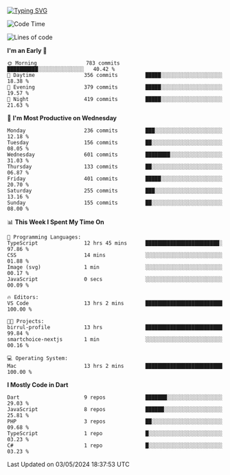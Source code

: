 
<a href="https://git.io/typing-svg"><img src="https://readme-typing-svg.demolab.com?font=Source+Code+Pro&pause=1000&random=false&width=435&lines=Hey+%F0%9F%A5%B6+iam+Yaskraz" alt="Typing SVG" /></a>
<!--START_SECTION:waka-->
![Code Time](http://img.shields.io/badge/Code%20Time-247%20hrs%2016%20mins-blue)

![Lines of code](https://img.shields.io/badge/From%20Hello%20World%20I%27ve%20Written-718.2%20thousand%20lines%20of%20code-blue)

**I'm an Early 🐤** 

```text
🌞 Morning                783 commits         ██████████░░░░░░░░░░░░░░░   40.42 % 
🌆 Daytime                356 commits         █████░░░░░░░░░░░░░░░░░░░░   18.38 % 
🌃 Evening                379 commits         █████░░░░░░░░░░░░░░░░░░░░   19.57 % 
🌙 Night                  419 commits         █████░░░░░░░░░░░░░░░░░░░░   21.63 % 
```
📅 **I'm Most Productive on Wednesday** 

```text
Monday                   236 commits         ███░░░░░░░░░░░░░░░░░░░░░░   12.18 % 
Tuesday                  156 commits         ██░░░░░░░░░░░░░░░░░░░░░░░   08.05 % 
Wednesday                601 commits         ████████░░░░░░░░░░░░░░░░░   31.03 % 
Thursday                 133 commits         ██░░░░░░░░░░░░░░░░░░░░░░░   06.87 % 
Friday                   401 commits         █████░░░░░░░░░░░░░░░░░░░░   20.70 % 
Saturday                 255 commits         ███░░░░░░░░░░░░░░░░░░░░░░   13.16 % 
Sunday                   155 commits         ██░░░░░░░░░░░░░░░░░░░░░░░   08.00 % 
```


📊 **This Week I Spent My Time On** 

```text
💬 Programming Languages: 
TypeScript               12 hrs 45 mins      ████████████████████████░   97.86 % 
CSS                      14 mins             ░░░░░░░░░░░░░░░░░░░░░░░░░   01.88 % 
Image (svg)              1 min               ░░░░░░░░░░░░░░░░░░░░░░░░░   00.17 % 
JavaScript               0 secs              ░░░░░░░░░░░░░░░░░░░░░░░░░   00.09 % 

🔥 Editors: 
VS Code                  13 hrs 2 mins       █████████████████████████   100.00 % 

🐱‍💻 Projects: 
birrul-profile           13 hrs              █████████████████████████   99.84 % 
smartchoice-nextjs       1 min               ░░░░░░░░░░░░░░░░░░░░░░░░░   00.16 % 

💻 Operating System: 
Mac                      13 hrs 2 mins       █████████████████████████   100.00 % 
```

**I Mostly Code in Dart** 

```text
Dart                     9 repos             ███████░░░░░░░░░░░░░░░░░░   29.03 % 
JavaScript               8 repos             ██████░░░░░░░░░░░░░░░░░░░   25.81 % 
PHP                      3 repos             ██░░░░░░░░░░░░░░░░░░░░░░░   09.68 % 
TypeScript               1 repo              █░░░░░░░░░░░░░░░░░░░░░░░░   03.23 % 
C#                       1 repo              █░░░░░░░░░░░░░░░░░░░░░░░░   03.23 % 
```




 Last Updated on 03/05/2024 18:37:53 UTC
<!--END_SECTION:waka-->
